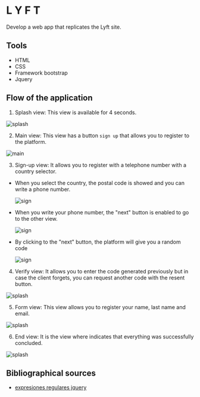 # L Y F T

Develop a web app that replicates the Lyft site.

## Tools

* HTML
* CSS
* Framework bootstrap
* Jquery

## Flow of the application
1. Splash view: This view is available for 4 seconds.

 ![splash](assets/images/splash1.PNG)

2. Main view: This view has a button `sign up` that allows you to register to the platform.

 ![main](assets/images/main.PNG)

3. Sign-up view: It allows you to register with a telephone number with a country selector.

 - When you select the country, the postal code is showed and you can write a phone number.

    ![sign](assets/images/sogn1.PNG)

 - When you write your phone number, the "next" button is enabled to  go to the other view.

    ![sign](assets/images/sign2.PNG)

 - By clicking to the "next" button, the platform will give you a random code

    ![sign](assets/images/alert.PNG)

4. Verify view: It allows you to enter the code generated previously but in case the client forgets, you can request another code with the resent button.

 ![splash](assets/images/verify.PNG)

5. Form view: This view allows you to register your name, last name and email.

 ![splash](assets/images/formul.PNG)

6. End view: It is the view where indicates that everything was successfully concluded.

 ![splash](assets/images/end.PNG)


## Bibliographical sources

* [expresiones regulares jquery](https://www.solvetic.com/tutoriales/article/1473-expresiones-regulares-con-jquery/)
